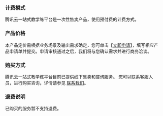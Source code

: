 ### 计费模式
腾讯云一站式教学练平台是一次性售卖产品，使用预付费的计费方式。

### 产品价格
本产品定价需根据业务场景及输出需求确定，您可单击【[立即申请](https://cloud.tencent.com/apply/p/9mibampqnef)】，填写相应产品申请单并提交。申请审核通过之后，我们将与您确认需求并进行商务洽谈。

### 购买方式
腾讯云一站式教学练平台目前已提供线下售卖和咨询服务。
您可以联系客服人员，进行购买咨询，详情请参见 [联系我们](https://cloud.tencent.com/about/connect)。

### 退费说明
已购买的服务暂不支持退费。
